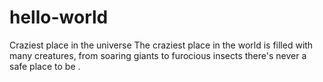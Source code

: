 # hello-world
Craziest place in the universe
 The craziest place in the world is filled with many creatures, from soaring giants to furocious insects there's never a safe place to be .
